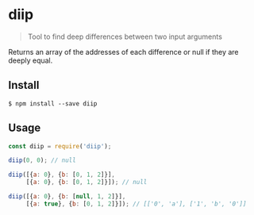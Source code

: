 # diip

> Tool to find deep differences between two input arguments

Returns an array of the addresses of each difference or null if they are deeply equal.

## Install

````
$ npm install --save diip
````

## Usage

````javascript
const diip = require('diip');

diip(0, 0); // null

diip([{a: 0}, {b: [0, 1, 2]}],
     [{a: 0}, {b: [0, 1, 2]}]); // null

diip([{a: 0}, {b: [null, 1, 2]}],
     [{a: true}, {b: [0, 1, 2]}]); // [['0', 'a'], ['1', 'b', '0']]
````